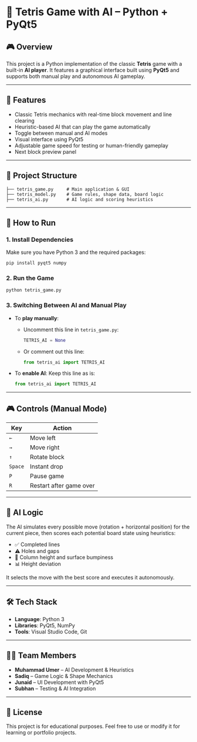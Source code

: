 # 🧠 Tetris Game with AI – Python + PyQt5

## 🎮 Overview

This project is a Python implementation of the classic **Tetris** game with a built-in **AI player**. It features a graphical interface built using **PyQt5** and supports both manual play and autonomous AI gameplay.

---

## 📌 Features

- Classic Tetris mechanics with real-time block movement and line clearing
- Heuristic-based AI that can play the game automatically
- Toggle between manual and AI modes
- Visual interface using PyQt5
- Adjustable game speed for testing or human-friendly gameplay
- Next block preview panel

---

## 📂 Project Structure

```
├── tetris_game.py     # Main application & GUI
├── tetris_model.py    # Game rules, shape data, board logic
├── tetris_ai.py       # AI logic and scoring heuristics
```

---

## 🚀 How to Run

### 1. Install Dependencies

Make sure you have Python 3 and the required packages:

```bash
pip install pyqt5 numpy
```

### 2. Run the Game

```bash
python tetris_game.py
```

### 3. Switching Between AI and Manual Play

- To **play manually**:
  - Uncomment this line in `tetris_game.py`:
    ```python
    TETRIS_AI = None
    ```
  - Or comment out this line:
    ```python
    from tetris_ai import TETRIS_AI
    ```

- To **enable AI**:
  Keep this line as is:
  ```python
  from tetris_ai import TETRIS_AI
  ```

---

## 🎮 Controls (Manual Mode)

| Key         | Action               |
|-------------|----------------------|
| `←`         | Move left            |
| `→`         | Move right           |
| `↑`         | Rotate block         |
| `Space`     | Instant drop         |
| `P`         | Pause game           |
| `R`         | Restart after game over |

---

## 🧠 AI Logic

The AI simulates every possible move (rotation + horizontal position) for the current piece, then scores each potential board state using heuristics:

- ✅ Completed lines
- ⚠️ Holes and gaps
- 🔼 Column height and surface bumpiness
- 📊 Height deviation

It selects the move with the best score and executes it autonomously.

---

## 🛠️ Tech Stack

- **Language**: Python 3
- **Libraries**: PyQt5, NumPy
- **Tools**: Visual Studio Code, Git

---

## 👨‍💻 Team Members

- **Muhammad Umer** – AI Development & Heuristics  
- **Sadiq** – Game Logic & Shape Mechanics  
- **Junaid** – UI Development with PyQt5  
- **Subhan** – Testing & AI Integration

---

## 📃 License

This project is for educational purposes. Feel free to use or modify it for learning or portfolio projects.
